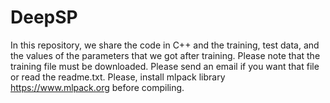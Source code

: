 # DeepSP


In this repository, we share the code in C++ and the training, test data, and the values of the parameters that we got after training.
Please note that the training file must be downloaded. Please send an email if you want that file or read the readme.txt.
Please, install mlpack library https://www.mlpack.org before compiling.


